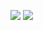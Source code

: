 <!--
### Hi there 👋

**a-pedroso/a-pedroso** is a ✨ _special_ ✨ repository because its `README.md` (this file) appears on your GitHub profile.

Here are some ideas to get you started:

- 🔭 I’m currently working on ...
- 🌱 I’m currently learning ...
- 👯 I’m looking to collaborate on ...
- 🤔 I’m looking for help with ...
- 💬 Ask me about ...
- 📫 How to reach me: ...
- 😄 Pronouns: ...
- ⚡ Fun fact: ...
-->
![](https://github-readme-stats.vercel.app/api/top-langs/?username=a-pedroso&layout=compact&theme=transparent&hide_border=true&hide_title=false)
![](https://github-readme-stats.vercel.app/api?username=a-pedroso&show_icons=true&theme=transparent&count_private=true&hide_border=true&hide_title=true)
